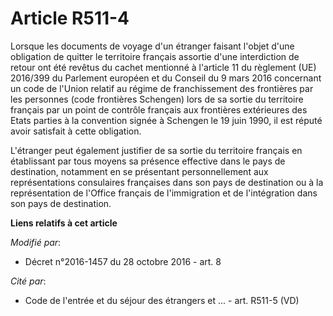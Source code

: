 # Article R511-4

Lorsque les documents de voyage d'un étranger faisant l'objet d'une obligation de quitter le territoire français assortie
d'une interdiction de retour ont été revêtus du cachet mentionné à  l'article 11 du règlement (UE) 2016/399 du Parlement
européen et du  Conseil du 9 mars 2016 concernant un code de l'Union relatif au régime  de franchissement des frontières par
les personnes (code frontières  Schengen)  lors de sa sortie du territoire français par un point de contrôle français aux
frontières extérieures des Etats parties à la convention signée à Schengen le 19 juin 1990, il est réputé avoir satisfait à
cette obligation. 

L'étranger peut également justifier de sa sortie du territoire français en établissant par tous moyens sa présence effective
dans le pays de destination, notamment en se présentant personnellement aux représentations consulaires françaises dans son
pays de destination ou à la représentation de l'Office français de l'immigration et de l'intégration dans son pays de
destination.

**Liens relatifs à cet article**

_Modifié par_:

  - Décret n°2016-1457 du 28 octobre 2016 - art. 8

_Cité par_:

  - Code de l'entrée et du séjour des étrangers et ... - art. R511-5 (VD)
